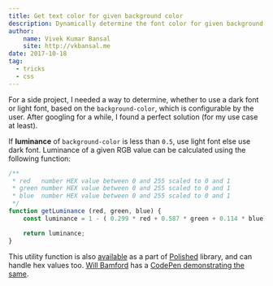 ```yaml
---
title: Get text color for given background color
description: Dynamically determine the font color for given background-color
author:
    name: Vivek Kumar Bansal
    site: http://vkbansal.me
date: 2017-10-18
tag:
  - tricks
  - css
---
```


For a side project, I needed a way to determine, whether to use a dark font or light font, based on the `background-color`, which is configurable by the user. After googling for a while, I found a perfect solution (for my use case at least).

If **luminance** of `background-color` is less than `0.5`, use light font else use dark font. Luminance of a given RGB value can be calculated using the following function:

```javascript
/**
 * red   number HEX value between 0 and 255 scaled to 0 and 1
 * green number HEX value between 0 and 255 scaled to 0 and 1
 * blue  number HEX value between 0 and 255 scaled to 0 and 1
 */
function getLuminance (red, green, blue) {
    const luminance = 1 - ( 0.299 * red + 0.587 * green + 0.114 * blue);

    return luminance;
}
```

This utility function is also [available](https://polished.js.org/docs/#getluminance) as a part of [Polished](https://github.com/styled-components/polished) library, and can handle hex values too. [Will Bamford](https://codepen.io/WebSeed/) has a [CodePen demonstrating the same](https://codepen.io/WebSeed/pen/pvgqEq).
